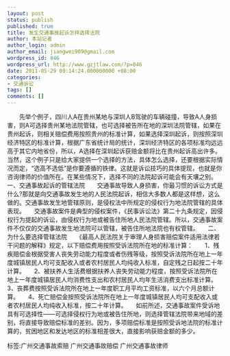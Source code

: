 ```yaml
---
layout: post
status: publish
published: true
title: 发生交通事故起诉怎样选择法院
author: 本站记者
author_login: admin
author_email: jiangwei909@gmail.com
wordpress_id: 846
wordpress_url: http://www.gzjtlaw.com/?p=846
date: 2011-05-29 09:14:24.000000000 +08:00
categories:
- 交通诉讼
tags: []
comments: []
---
```

　　先举个例子，四川人A在贵州某地与深圳人B驾驶的车辆碰撞，导致A人身损害，则A可选择贵州某地法院管辖，也可选择被告所在地的深圳法院管辖，如果在贵州起诉，则相关赔偿费用按照贵州的标准计算，如果选择深圳起诉，则按照深圳经济特区的标准计算，根据广东省统计局的统计，深圳经济特区的各项标准均远远高于其它内地省份，所以，A选择在深圳起诉获赔金额将比在贵州起诉高出许多。当然，这个例子只是给大家提供一个选择的方法，具体怎么选择，还要根据实际情况而定，&ldquo;选高不选低&rdquo;是你要遵循的铁律。这就是诉讼技巧的具体提现，也就是你咨询律师的价值所在。在某些情况下，选择不同的法院起诉可能会有天壤之别。　　一、交通事故起诉的管辖法院　　交通事故导致人身损害，你最习惯的诉讼方式是什么?那就是向交通事故发生地的人民法院起诉，相信大多数人都是这样想，这么做的。交通事故发生地管辖原则，是侵权法中所规定的侵权行为地法院管辖的具体表现。　　交通事故案件是典型的侵权案件，《民事诉讼法》第二十九条规定，因侵权行为提起的诉讼，由侵权行为地或被告住所地人民法院管辖。所以，交通事故案件不仅仅的交通事故发生地法院可以管辖，被告住所地法院也有权管辖。　　二、为什么要选择管辖法院　　《最高人民法院关于审理人身损害赔偿案件适用法律若干问题的解释》规定，以下赔偿费用按照受诉法院所在地的标准计算：　　1、残疾赔偿金根据受害人丧失劳动能力程度或者伤残等级，按照受诉法院所在地上一年度城镇居民人均可支配收入或者农村居民人均纯收入标准，自定残之日起按二十年计算。　　2、被扶养人生活费根据扶养人丧失劳动能力程度，按照受诉法院所在地上一年度城镇居民人均消费性支出和农村居民人均年生活消费支出标准计算。　　3、丧葬费按照受诉法院所在地上一年度职工月平均工资标准，以六个月总额计算。　　4、死亡赔偿金按照受诉法院所在地上一年度城镇居民人均可支配收入或者农村居民人均纯收入标准，按二十年计算。　　如前所述，交通事故案件受诉地具有可选择性――可选择侵权行为地或被告住所地，则选择管辖法院带来地域的差别，将直接导致赔偿标准的差别。因为，多项赔偿标准是按照受诉地法院的标准计算的，贫困地区和发达地区的标准相差很大，直接影响获赔金额的多少。标签:广州交通事故索赔 广州交通事故赔偿 广州交通事故律师

